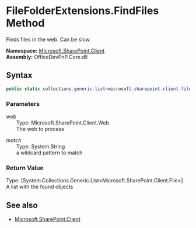 # FileFolderExtensions.FindFiles Method  
Finds files in the web. Can be slow.  

**Namespace:** [Microsoft.SharePoint.Client](Microsoft.SharePoint.Client.md)  
**Assembly:** OfficeDevPnP.Core.dll  
## Syntax
```C#
public static collections.generic.list<microsoft.sharepoint.client.file> FindFiles(Web web,String match)
```
### Parameters
*web*  
&emsp;&emsp;Type: Microsoft.SharePoint.Client.Web  
&emsp;&emsp;The web to process  
  
*match*  
&emsp;&emsp;Type: System.String  
&emsp;&emsp;a wildcard pattern to match  
  
### Return Value
Type: [System.Collections.Generic.List<Microsoft.SharePoint.Client.File>]  
A list with the found  objects

## See also
- [Microsoft.SharePoint.Client](Microsoft.SharePoint.Client.md)
